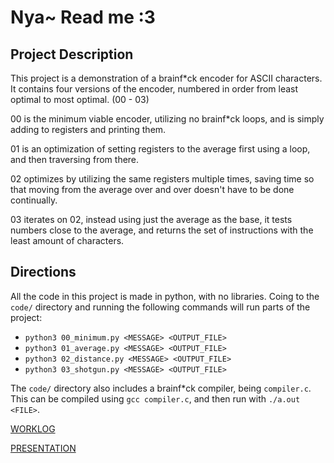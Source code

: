 # Nya~ Read me :3 
## Project Description
This project is a demonstration of a brainf*ck encoder for ASCII characters. It contains four versions of the encoder, numbered in order from least optimal to most optimal. (00 - 03)

00 is the minimum viable encoder, utilizing no brainf*ck loops, and is simply adding to registers and printing them.

01 is an optimization of setting registers to the average first using a loop, and then traversing from there.

02 optimizes by utilizing the same registers multiple times, saving time so that moving from the average over and over doesn't have to be done continually.

03 iterates on 02, instead using just the average as the base, it tests numbers close to the average, and returns the set of instructions with the least amount of characters.

## Directions
All the code in this project is made in python, with no libraries. Coing to the `code/` directory and running the following commands will run parts of the project:
- `python3 00_minimum.py <MESSAGE> <OUTPUT_FILE>`
- `python3 01_average.py <MESSAGE> <OUTPUT_FILE>`
- `python3 02_distance.py <MESSAGE> <OUTPUT_FILE>`
- `python3 03_shotgun.py <MESSAGE> <OUTPUT_FILE>`

The `code/` directory also includes a brainf*ck compiler, being `compiler.c`. This can be compiled using `gcc compiler.c`, and then run with `./a.out <FILE>`.

[WORKLOG](https://github.com/Stuycs-K/final-project-3-shekyank-linv/blob/main/WORKLOG.md)

[PRESENTATION](https://github.com/Stuycs-K/final-project-3-shekyank-linv/blob/main/PRESENTATION.md)
